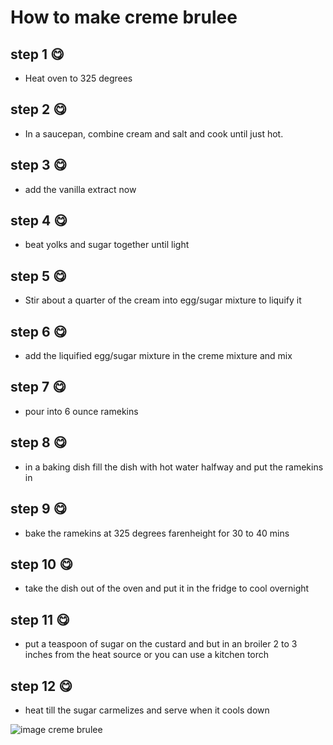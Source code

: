 # How to make creme brulee
## step 1 :yum:
* Heat oven to 325 degrees
## step 2 :yum:
* In a saucepan, combine cream and salt and cook  until just  hot.
## step 3 :yum:
*  add the vanilla extract now 
## step 4 :yum:
* beat yolks and sugar together until light
## step 5 :yum:
* Stir about a quarter of the cream into egg/sugar  mixture to liquify it 
## step 6 :yum:
* add the liquified egg/sugar mixture in the creme mixture  and mix 
## step 7 :yum:
* pour into 6 ounce ramekins 
## step 8 :yum:
* in a baking dish fill the dish with  hot water  halfway and put the ramekins in 
##  step 9 :yum:
* bake the ramekins at 325 degrees farenheight for 30 to 40 mins 
## step 10 :yum:
*  take the dish out of the oven and put it in the fridge to cool overnight 
## step 11 :yum:
*  put a teaspoon  of sugar on the custard and but in an broiler 2 to 3 inches from the heat source  or you can use a kitchen torch 
## step 12 :yum:
* heat till the sugar carmelizes and serve when it  cools  down 

![image creme brulee ](https://kelseynixon.com/wp-content/uploads/2018/12/Thermoworks-Nixon-19-1.jpg)
